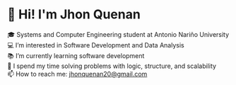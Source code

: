 # 👋 Hi! I'm Jhon Quenan  

🎓 Systems and Computer Engineering student at Antonio Nariño University  
💻 I’m interested in Software Development and Data Analysis  
📚 I’m currently learning software development  
🧩 I spend my time solving problems with logic, structure, and scalability  
📫 How to reach me: jhonquenan20@gmail.com

